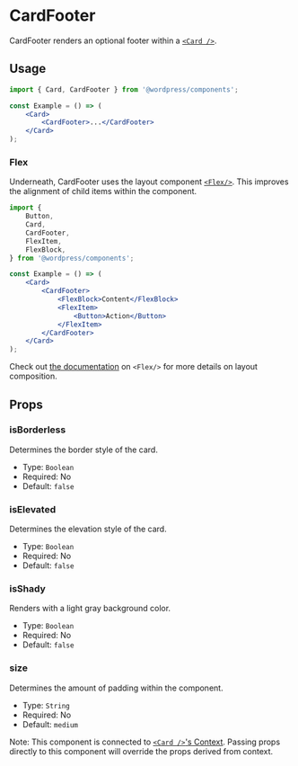 # CardFooter

CardFooter renders an optional footer within a [`<Card />`](/packages/components/src/card/card/README.md).

## Usage

```jsx
import { Card, CardFooter } from '@wordpress/components';

const Example = () => (
	<Card>
		<CardFooter>...</CardFooter>
	</Card>
);
```

### Flex

Underneath, CardFooter uses the layout component [`<Flex/>`](/packages/components/src/flex/flex/README.md). This improves the alignment of child items within the component.

```jsx
import {
	Button,
	Card,
	CardFooter,
	FlexItem,
	FlexBlock,
} from '@wordpress/components';

const Example = () => (
	<Card>
		<CardFooter>
			<FlexBlock>Content</FlexBlock>
			<FlexItem>
				<Button>Action</Button>
			</FlexItem>
		</CardFooter>
	</Card>
);
```

Check out [the documentation](/packages/components/src/flex/flex/README.md) on `<Flex/>` for more details on layout composition.

## Props

### isBorderless

Determines the border style of the card.

-   Type: `Boolean`
-   Required: No
-   Default: `false`

### isElevated

Determines the elevation style of the card.

-   Type: `Boolean`
-   Required: No
-   Default: `false`

### isShady

Renders with a light gray background color.

-   Type: `Boolean`
-   Required: No
-   Default: `false`

### size

Determines the amount of padding within the component.

-   Type: `String`
-   Required: No
-   Default: `medium`

Note: This component is connected to [`<Card />`'s Context](/packages/components/src/card/card/README.md#context). Passing props directly to this component will override the props derived from context.
